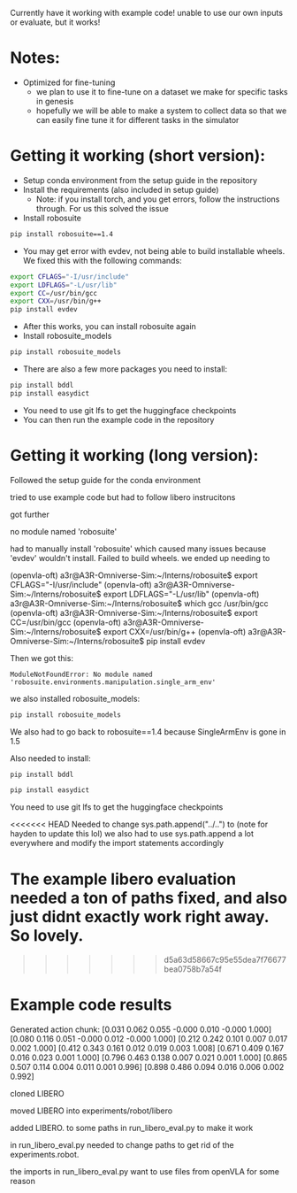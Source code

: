 Currently have it working with example code! unable to use our own inputs or evaluate, but it works!

# Notes:
- Optimized for fine-tuning
    - we plan to use it to fine-tune on a dataset we make for specific tasks in genesis
    - hopefully we will be able to make a system to collect data so that we can easily fine tune it for different tasks in the simulator

# Getting it working (short version):
* Setup conda environment from the setup guide in the repository
* Install the requirements (also included in setup guide)
    * Note: if you install torch, and you get errors, follow the instructions through. For us this solved the issue
* Install robosuite
```bash
pip install robosuite==1.4
```
* You may get error with evdev, not being able to build installable wheels. We fixed this with the following commands:
```bash
export CFLAGS="-I/usr/include"
export LDFLAGS="-L/usr/lib"
export CC=/usr/bin/gcc
export CXX=/usr/bin/g++
pip install evdev
```
* After this works, you can install robosuite again
* Install robosuite_models
```bash
pip install robosuite_models
```
* There are also a few more packages you need to install:
```bash
pip install bddl
pip install easydict
```
* You need to use git lfs to get the huggingface checkpoints
* You can then run the example code in the repository


# Getting it working (long version):
Followed the setup guide for the conda environment

tried to use example code but had to follow libero instrucitons

got further

no module named 'robosuite'

had to manually install 'robosuite' which caused many issues because 'evdev' wouldn't install. Failed to build wheels.
we ended up needing to 


(openvla-oft) a3r@A3R-Omniverse-Sim:~/Interns/robosuite$ export CFLAGS="-I/usr/include"
(openvla-oft) a3r@A3R-Omniverse-Sim:~/Interns/robosuite$ export LDFLAGS="-L/usr/lib"
(openvla-oft) a3r@A3R-Omniverse-Sim:~/Interns/robosuite$ which gcc
/usr/bin/gcc
(openvla-oft) a3r@A3R-Omniverse-Sim:~/Interns/robosuite$ export CC=/usr/bin/gcc
(openvla-oft) a3r@A3R-Omniverse-Sim:~/Interns/robosuite$ export CXX=/usr/bin/g++
(openvla-oft) a3r@A3R-Omniverse-Sim:~/Interns/robosuite$ pip install evdev



Then we got this:
```
ModuleNotFoundError: No module named 'robosuite.environments.manipulation.single_arm_env'
```
we also installed robosuite_models:
```bash
pip install robosuite_models
```

We also had to go back to robosuite==1.4 because SingleArmEnv is gone in 1.5

Also needed to install:

```bash
pip install bddl

pip install easydict
```

You need to use git lfs to get the huggingface checkpoints

<<<<<<< HEAD
Needed to change sys.path.append("../..") to (note for hayden to update this lol)
we also had to use sys.path.append a lot everywhere and modify the import statements accordingly

The example libero evaluation needed a ton of paths fixed, and also just didnt exactly work right away. So lovely.
=======
>>>>>>> d5a63d58667c95e55dea7f76677bea0758b7a54f

# Example code results
Generated action chunk:
[0.031 0.062 0.055 -0.000 0.010 -0.000 1.000]
[0.080 0.116 0.051 -0.000 0.012 -0.000 1.000]
[0.212 0.242 0.101 0.007 0.017 0.002 1.000]
[0.412 0.343 0.161 0.012 0.019 0.003 1.008]
[0.671 0.409 0.167 0.016 0.023 0.001 1.000]
[0.796 0.463 0.138 0.007 0.021 0.001 1.000]
[0.865 0.507 0.114 0.004 0.011 0.001 0.996]
[0.898 0.486 0.094 0.016 0.006 0.002 0.992]

cloned LIBERO

moved LIBERO into experiments/robot/libero

added LIBERO. to some paths in run_libero_eval.py to make it work


in run_libero_eval.py needed to change paths to get rid of the experiments.robot.


the imports in run_libero_eval.py want to use files from openVLA for some reason
